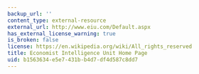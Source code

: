 ```yaml
---
backup_url: ''
content_type: external-resource
external_url: http://www.eiu.com/Default.aspx
has_external_license_warning: true
is_broken: false
license: https://en.wikipedia.org/wiki/All_rights_reserved
title: Economist Intelligence Unit Home Page
uid: b1563634-e5e7-431b-b4d7-df4d587c8dd7
---
```

